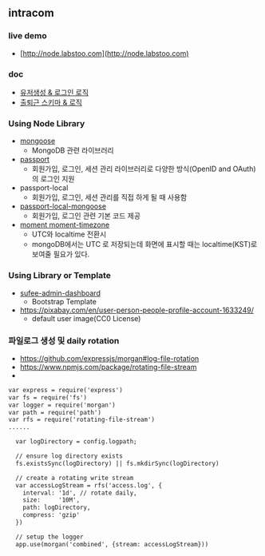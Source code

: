 ## intracom

### live demo
* [http://node.labstoo.com](http://node.labstoo.com)


### doc
* [유저생성 & 로그인 로직](./doc/users.md)
* [출퇴근 스키마 & 로직](./doc/attendances.md)


### Using Node Library
* [mongoose](http://mongoosejs.com/)
  * MongoDB 관련 라이브러리
* [passport](http://www.passportjs.org/)
  * 회원가입, 로그인, 세션 관리 라이브러리로 다양한 방식(OpenID and OAuth)의 로그인 지원
* passport-local
  * 회원가입, 로그인, 세션 관리를 직접 하게 될 때 사용함
* [passport-local-mongoose](https://github.com/saintedlama/passport-local-mongoose)
  * 회원가입, 로그인 관련 기본 코드 제공
* [moment moment-timezone](https://momentjs.com/)
  * UTC와 localtime 전환시
  * mongoDB에서는 UTC 로 저장되는데 화면에 표시할 때는 localtime(KST)로 보여줄 필요가 있다. 

### Using Library or Template
* [sufee-admin-dashboard](https://github.com/puikinsh/sufee-admin-dashboard)
  * Bootstrap Template
* https://pixabay.com/en/user-person-people-profile-account-1633249/
  * default user image(CC0 License)

### 파일로그 생성 및 daily rotation
* https://github.com/expressjs/morgan#log-file-rotation
* https://www.npmjs.com/package/rotating-file-stream
* 
```xml
var express = require('express')
var fs = require('fs')
var logger = require('morgan')
var path = require('path')
var rfs = require('rotating-file-stream')
......

  var logDirectory = config.logpath;

  // ensure log directory exists
  fs.existsSync(logDirectory) || fs.mkdirSync(logDirectory)

  // create a rotating write stream
  var accessLogStream = rfs('access.log', {
    interval: '1d', // rotate daily,
    size:     '10M', 
    path: logDirectory,
    compress: 'gzip' 
  })

  // setup the logger
  app.use(morgan('combined', {stream: accessLogStream}))

```
